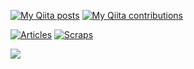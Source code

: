 
[![My Qiita posts](https://qiita-badge.apiapi.app/s/axoloto210/posts.svg)](http://qiita.com/axoloto210)
[![My Qiita contributions](https://qiita-badge.apiapi.app/s/axoloto210/contributions.svg)](http://qiita.com/axoloto210)

[![Articles](https://badgen.org/img/zenn/axoloto210/articles?style=flat)](https://zenn.dev/axoloto210)
[![Scraps](https://badgen.org/img/zenn/axoloto210/scraps?style=flat)](https://zenn.dev/axoloto210?tab=scraps)

![](https://komarev.com/ghpvc/?username=axoloto210&color=99d9ea)

<!--
**axoloto210/axoloto210** is a ✨ _special_ ✨ repository because its `README.md` (this file) appears on your GitHub profile.

Here are some ideas to get you started:

- 🔭 I’m currently working on ...
- 🌱 I’m currently learning ...
- 👯 I’m looking to collaborate on ...
- 🤔 I’m looking for help with ...
- 💬 Ask me about ...
- 📫 How to reach me: ...
- 😄 Pronouns: ...
- ⚡ Fun fact: ...
-->
